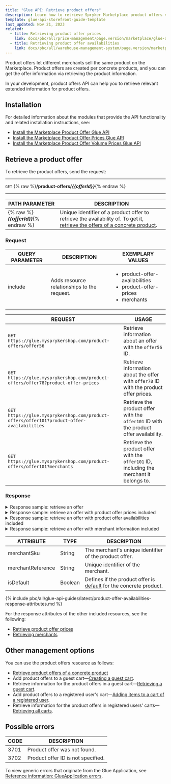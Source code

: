 ```yaml
---
title: "Glue API: Retrieve product offers"
description: Learn how to retrieve Spryker Marketplace product offers via the Spryker API for your Marketplace projects.
template: glue-api-storefront-guide-template
last_updated: Nov 21, 2023
related:
  - title: Retrieving product offer prices
    link: docs/pbc/all/price-management/page.version/marketplace/glue-api-retrieve-product-offer-prices.html
  - title: Retrieving product offer availabilities
    link: docs/pbc/all/warehouse-management-system/page.version/marketplace/glue-api-retrieve-product-offer-availability.html
---
```


Product offers let different merchants sell the same product on the Marketplace. Product offers are created per concrete products, and you can get the offer information via retrieving the product information.

In your development, product offers API can help you to retrieve relevant extended information for product offers.

## Installation

For detailed information about the modules that provide the API functionality and related installation instructions, see:

- [Install the Marketplace Product Offer Glue API](/docs/pbc/all/offer-management/latest/marketplace/install-and-upgrade/install-glue-api/install-the-marketplace-product-offer-glue-api.html)
- [Install the Marketplace Product Offer Prices Glue API](/docs/pbc/all/price-management/latest/marketplace/install-and-upgrade/install-glue-api/install-the-marketplace-product-offer-prices-glue-api.html)
- [Install the Marketplace Product Offer Volume Prices Glue API](/docs/pbc/all/price-management/latest/marketplace/install-and-upgrade/install-glue-api/install-the-marketplace-product-offer-prices-glue-api.html)

## Retrieve a product offer

To retrieve the product offers, send the request:

---
`GET` {% raw %}**/product-offers/*{{offerId}}***{% endraw %}

---

| PATH PARAMETER | DESCRIPTION |
| ------------------ | ---------------------- |
| {% raw %}***{{offerId}}***{% endraw %} | Unique identifier of a product offer to retrieve the availability of. To get it, [retrieve the offers of a concrete product](/docs/pbc/all/product-information-management/latest/marketplace/manage-using-glue-api/glue-api-retrieve-product-offers-of-concrete-products.html). |

<a name="product-offer-included-resources"></a>

### Request

| QUERY PARAMETER | DESCRIPTION      | EXEMPLARY VALUES       |
| -------------------- | ----------------- | ---------------- |
| include          | Adds resource relationships to the request. | <ul><li>product-offer-availabilities</li><li>product-offer-prices</li><li>merchants</li></ul> |

| REQUEST | USAGE     |
| ---------- | ----------- |
| `GET https://glue.mysprykershop.com/product-offers/offer56`| Retrieve information about an offer with the `offer56` ID.   |
| `GET https://glue.mysprykershop.com/product-offers/offer78?product-offer-prices` | Retrieve information about the offer with `offer78` ID with the product offer prices. |
| `GET https://glue.mysprykershop.com/product-offers/offer101?product-offer-availabilities` | Retrieve the product offer with the `offer101` ID with the product offer availability. |
| `GET https://glue.mysprykershop.com/product-offers/offer101?merchants` | Retrieve the product offer with the `offer101` ID, including the merchant it belongs to. |

### Response

<details>
<summary>Response sample: retrieve an offer</summary>

```json
{
    "data": {
        "type": "product-offers",
        "id": "offer56",
        "attributes": {
            "merchantSku": null,
            "merchantReference": "MER000005",
            "isDefault": false
        },
        "links": {
            "self": "https://glue.mysprykershop.comm/product-offers/offer56"
        }
    }
}
```

</details>

<details>
<summary>Response sample: retrieve an offer with product offer prices included</summary>

```json
{
    "data": {
        "type": "product-offers",
        "id": "offer78",
        "attributes": {
            "merchantSku": null,
            "merchantReference": "MER000005",
            "isDefault": true
        },
        "links": {
            "self": "https://glue.mysprykershop.com/product-offers/offer78"
        },
        "relationships": {
            "product-offer-prices": {
                "data": [
                    {
                        "type": "product-offer-prices",
                        "id": "offer78"
                    }
                ]
            }
        }
    },
    "included": [
        {
            "type": "product-offer-prices",
            "id": "offer78",
            "attributes": {
                "price": 40522,
                "prices": [
                    {
                        "priceTypeName": "DEFAULT",
                        "netAmount": null,
                        "grossAmount": 40522,
                        "currency": {
                            "code": "EUR",
                            "name": "Euro",
                            "symbol": "€"                        
                    },
                        "volumePrices": [
                            {
                                "grossAmount": 38400,
                                "netAmount": 39100,
                                "quantity": 3
                            }

                        ]
                    }
                ]
            },
            "links": {
                "self": "https://glue.mysprykershop.com/product-offers/offer78/product-offer-prices"
            }
        }
    ]
}
```

</details>

<details>
<summary>Response sample: retrieve an offer with product offer availabilities included</summary>

```json
{
    "data": {
        "type": "product-offers",
        "id": "offer101",
        "attributes": {
            "merchantSku": null,
            "merchantReference": "MER000006",
            "isDefault": false
        },
        "links": {
            "self": "https://glue.mysprykershop.comm/product-offers/offer101?include=product-offer-prices,product-offer-availabilities"
        },
        "relationships": {
            "product-offer-availabilities": {
                "data": [
                    {
                        "type": "product-offer-availabilities",
                        "id": "offer101"
                    }
                ]
           }
        }
    },
    "included": [
        {
            "type": "product-offer-availabilities",
            "id": "offer101",
            "attributes": {
                "isNeverOutOfStock": true,
                "availability": true,
                "quantity": "0.0000000000"
            },
            "links": {
                "self": "https://glue.mysprykershop.comm/product-offers/offer101/product-offer-availabilities"
            }

        }
    ]
}
```

</details>

<details>
<summary>Response sample: retrieve an offer with merchant information included</summary>

```json
{
    "data": {
        "type": "product-offers",
        "id": "offer101",
        "attributes": {
            "merchantSku": null,
            "merchantReference": "MER000006",
            "isDefault": false
        },
        "links": {
            "self": "https://glue.mysprykershop.comm/product-offers/offer101?include=product-offer-prices,product-offer-availabilities,merchants"
        },
        "merchants": {
                "data": [
                    {
                        "type": "merchants",
                        "id": "MER000006"
                    }
                ]
        }
    },
    "included": [
        {
            "type": "merchants",
            "id": "MER000006",
            "attributes": {
                "merchantName": "Sony Experts",
                "merchantUrl": "/en/merchant/sony-experts",
                "contactPersonRole": "Brand Manager",
                "contactPersonTitle": "Ms",
                "contactPersonFirstName": "Michele",
                "contactPersonLastName": "Nemeth",
                "contactPersonPhone": "030/123456789",
                "logoUrl": "https://d2s0ynfc62ej12.cloudfront.net/merchant/sonyexperts-logo.png",
                "publicEmail": "support@sony-experts.com",
                "publicPhone": "+49 30 234567691",
                "description": "Capture your moment with the best cameras from Sony. From pocket-size to professional-style, they all pack features to deliver the best quality pictures.Discover the range of Sony cameras, lenses and accessories, and capture your favorite moments with precision and style with the best cameras can offer.",
                "bannerUrl": "https://d2s0ynfc62ej12.cloudfront.net/merchant/sonyexperts-banner.png",
                "deliveryTime": "1-3 days",
                "latitude": "11.547788",
                "longitude": "48.131058",
                "faxNumber": "+49 30 234567600",
                "legalInformation": {
                    "terms": "<p><span style=\"font-weight: bold;\">General Terms</span><br><br>(1) This privacy policy has been compiled to better serve those who are concerned with how their 'Personally identifiable information' (PII) is being used online. PII, as used in US privacy law and information security, is information that can be used on its own or with other information to identify, contact, or locate a single person, or to identify an individual in context. Please read our privacy policy carefully to get a clear understanding of how we collect, use, protect or otherwise handle your Personally Identifiable Information in accordance with our website. <br><br>(2) We do not collect information from visitors of our site or other details to help you with your experience.<br><br><span style=\"font-weight: bold;\">Using your Information</span><br><br>We may use the information we collect from you when you register, make a purchase, sign up for our newsletter, respond to a survey or marketing communication, surf the website, or use certain other site features in the following ways: <br><br>To personalize user's experience and to let us deliver the type of content and product offerings in which you are most interested.<br><br><span style=\"font-weight: bold;\">Protecting visitor information</span><br><br>Our website is scanned on a regular basis for security holes and known vulnerabilities in order to make your visit to our site as safe as possible. Your personal information is contained behind secured networks and is only accessible by a limited number of persons who have special access rights to such systems, and are required to keep the information confidential. In addition, all sensitive/credit information you supply is encrypted via Secure Socket Layer (SSL) technology.</p>",
                    "cancellationPolicy": "You have the right to withdraw from this contract within 14 days without giving any reason. The withdrawal period will expire after 14 days from the day on which you acquire, or a third party other than the carrier and indicated by you acquires, physical possession of the last good. You may use the attached model withdrawal form, but it's not obligatory. To meet the withdrawal deadline, it's sufficient for you to send your communication concerning your exercise of the right of withdrawal before the withdrawal period has expired.",
                    "imprint": "<p>Sony Experts<br><br>Matthias-Pschorr-Straße 1<br>80336 München<br>DE<br><br>Phone: 030 1234567<br>Email: support@sony-experts.com<br><br>Represented by<br>Managing Director: Max Mustermann<br>Register Court: Munich<br>Register Number: HYY 134306<br></p>",
                    "dataPrivacy": "Sony Experts values the privacy of your personal data."
                }
            },
            "links": {
                "self": "https://glue.mysprykershop.comm/merchants/MER000006"
            }
        }
    ]
}
```

</details>

<a name="product-offers-response-attributes"></a>

| ATTRIBUTE   | TYPE | DESCRIPTION      |
| --------------- | -------- | -------------------- |
| merchantSku       | String   | The merchant's unique identifier of the product offer. |
| merchantReference | String   | Unique identifier of the merchant. |
| isDefault         | Boolean  | Defines if the product offer is [default](/docs/pbc/all/offer-management/latest/marketplace/marketplace-product-offer-feature-overview.html#product-offers-on-the-product-details-page) for the concrete product. |

{% include pbc/all/glue-api-guides/latest/product-offer-availabilities-response-attributes.md %} <!-- To edit, see /_includes/pbc/all/glue-api-guides/202311.0/product-offer-availabilities-response-attributes.md -->

For the response attributes of the other included resources, see the following:
- [Retrieve product offer prices](/docs/pbc/all/price-management/latest/marketplace/glue-api-retrieve-product-offer-prices.html#product-offer-prices-response-attributes)
- [Retrieving merchants](/docs/pbc/all/merchant-management/latest/marketplace/manage-using-glue-api/glue-api-retrieve-merchants.html#merchants-response-attributes)





## Other management options

You can use the product offers resource as follows:

- [Retrieve product offers of a concrete product](/docs/pbc/all/product-information-management/latest/marketplace/manage-using-glue-api/glue-api-retrieve-product-offers-of-concrete-products.html)
- Add product offers to a guest cart—[Creating a guest cart](/docs/pbc/all/cart-and-checkout/latest/marketplace/manage-using-glue-api/guest-carts/manage-guest-carts.html#retrieve-a-guest-cart).
- Retrieve information for the product offers in a guest cart—[Retrieving a guest cart](/docs/pbc/all/cart-and-checkout/latest/marketplace/manage-using-glue-api/guest-carts/manage-guest-carts.html#retrieve-a-guest-cart).
- Add product offers to a registered user's cart—[Adding items to a cart of a registered user](/docs/pbc/all/cart-and-checkout/latest/marketplace/manage-using-glue-api/carts-of-registered-users/manage-items-in-carts-of-registered-users.html#add-an-item-to-a-registered-users-cart).
- Retrieve information for the product offers in registered users' carts—[Retrieving all carts](/docs/pbc/all/cart-and-checkout/latest/marketplace/manage-using-glue-api/carts-of-registered-users/manage-carts-of-registered-users.html#retrieve-registered-users-carts).

## Possible errors

| CODE | DESCRIPTION |
| - | -  |
| 3701     | Product offer was not found. |
| 3702     | Product offer ID is not specified. |

To view generic errors that originate from the Glue Application, see [Reference information: GlueApplication errors](/docs/dg/dev/glue-api/latest/rest-api/reference-information-glueapplication-errors.html).
